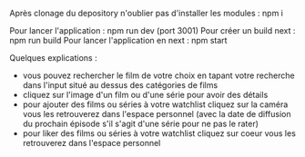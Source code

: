 
Après clonage du depository n'oublier pas d'installer les modules : npm i 

Pour lancer l'application : npm run dev (port 3001)
Pour créer un build next : npm run build 
Pour lancer l'application en next : npm start


Quelques explications : 
 - vous pouvez rechercher le film de votre choix en tapant votre recherche dans l'input situé au dessus des catégories de films 
 - cliquez sur l'image d'un film ou d'une série pour avoir des détails
 - pour ajouter des films ou séries à votre watchlist cliquez sur la caméra vous les retrouverez dans l'espace personnel (avec la date de diffusion du prochain épisode s'il s'agit d'une série pour ne pas le rater)
 - pour liker des films ou séries à votre watchlist cliquez sur coeur vous les retrouverez dans l'espace personnel

